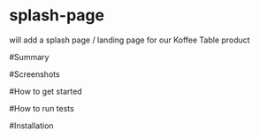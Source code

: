 # splash-page
will add a splash page / landing page for our Koffee Table product

#Summary

#Screenshots

#How to get started

#How to run tests

#Installation 